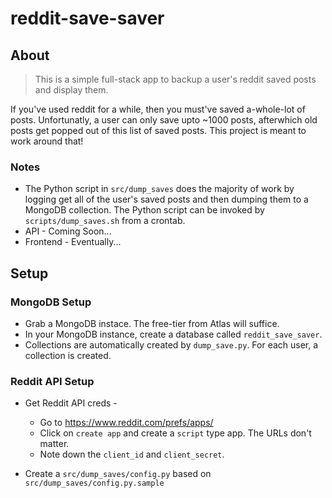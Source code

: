 # reddit-save-saver
 
## About

> This is a simple full-stack app to backup a user's reddit saved posts and display them.

If you've used reddit for a while, then you must've saved a-whole-lot of posts. Unfortunatly, a user can only save upto ~1000 posts, afterwhich old posts get popped out of this list of saved posts. This project is meant to work around that!

### Notes

* The Python script in `src/dump_saves` does the majority of work by logging get all of the user's saved posts and then dumping them to a MongoDB collection. The Python script can be invoked by `scripts/dump_saves.sh` from a crontab.
* API - Coming Soon...
* Frontend - Eventually...


## Setup

### MongoDB Setup 

* Grab a MongoDB instace. The free-tier from Atlas will suffice.
* In your MongoDB instance, create a database called `reddit_save_saver`. 
* Collections are automatically created by `dump_save.py`. For each user, a collection is created.

### Reddit API Setup

* Get Reddit API creds - 
    * Go to https://www.reddit.com/prefs/apps/
    * Click on `create app` and create a `script` type app. The URLs don't matter. 
    * Note down the `client_id` and `client_secret`. 

* Create a `src/dump_saves/config.py` based on `src/dump_saves/config.py.sample`

